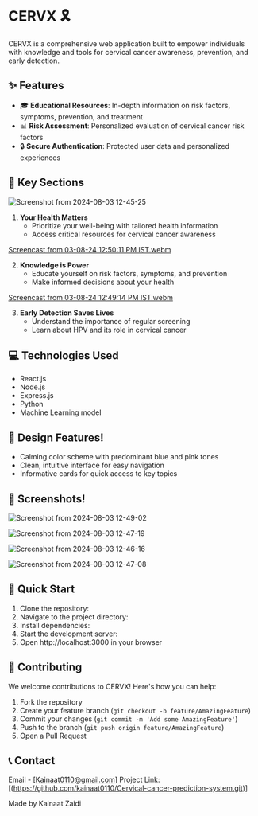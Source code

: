 # CERVX 🎗️

CERVX is a comprehensive web application built to empower individuals with knowledge and tools for cervical cancer awareness, prevention, and early detection.

## ✨ Features

* 🎓 **Educational Resources**: In-depth information on risk factors, symptoms, prevention, and treatment
* 📊 **Risk Assessment**: Personalized evaluation of cervical cancer risk factors
* 🔒 **Secure Authentication**: Protected user data and personalized experiences

## 🚀 Key Sections

![Screenshot from 2024-08-03 12-45-25](https://github.com/user-attachments/assets/d1c8af08-02f7-4270-acaf-38ea60adc48d)

1. **Your Health Matters**
   * Prioritize your well-being with tailored health information
   * Access critical resources for cervical cancer awareness

[Screencast from 03-08-24 12:50:11 PM IST.webm](https://github.com/user-attachments/assets/b5c7e904-8500-46e6-887e-c76bad3d1d6c)

2. **Knowledge is Power**
   * Educate yourself on risk factors, symptoms, and prevention
   * Make informed decisions about your health

  
[Screencast from 03-08-24 12:49:14 PM IST.webm](https://github.com/user-attachments/assets/912308da-a37f-4ca5-8928-d1ba94b66105)

3. **Early Detection Saves Lives**
   * Understand the importance of regular screening
   * Learn about HPV and its role in cervical cancer

## 💻 Technologies Used

* React.js
* Node.js
* Express.js
* Python
* Machine Learning model

## 🎨 Design Features!


* Calming color scheme with predominant blue and pink tones
* Clean, intuitive interface for easy navigation
* Informative cards for quick access to key topics

## 📸 Screenshots!
![Screenshot from 2024-08-03 12-49-02](https://github.com/user-attachments/assets/b1c92d43-d28a-4227-8e91-fcdb917aeb18)

![Screenshot from 2024-08-03 12-47-19](https://github.com/user-attachments/assets/51cd6e3c-6f53-4daa-87ac-b26a95ae7bab)

![Screenshot from 2024-08-03 12-46-16](https://github.com/user-attachments/assets/2fc17b93-2bb0-4298-83b0-5ade9122570f)

![Screenshot from 2024-08-03 12-47-08](https://github.com/user-attachments/assets/f4c4b3ca-d67a-4eab-af7a-f3d353d8fa62)


## 🚀 Quick Start

1. Clone the repository:
2.  Navigate to the project directory:
3. Install dependencies:
4. Start the development server:
5. Open http://localhost:3000 in your browser

## 🤝 Contributing

We welcome contributions to CERVX! Here's how you can help:

1. Fork the repository
2. Create your feature branch (`git checkout -b feature/AmazingFeature`)
3. Commit your changes (`git commit -m 'Add some AmazingFeature'`)
4. Push to the branch (`git push origin feature/AmazingFeature`)
5. Open a Pull Request

## 📞 Contact

Email - [Kainaat0110@gmail.com]
Project Link: [(https://github.com/kainaat0110/Cervical-cancer-prediction-system.git)]

Made by Kainaat Zaidi
